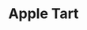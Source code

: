 ---
title: 'Apple Tart'
thumbnail: 'https://acnhcdn.com/2.0/CookingIcon/FtrTartAppleCropped.png'
type: sweet
ingredients:
  -
    id: 'flour'
    type: 'misc'
    quantity: 1
  -
    id: 'sugar'
    type: 'misc'
    quantity: 1
  -
    id: 'apple'
    type: 'crop'
    quantity: 1

source: 'villagers, bottles'
layout: '../../layouts/RecipeDetail.astro'
---